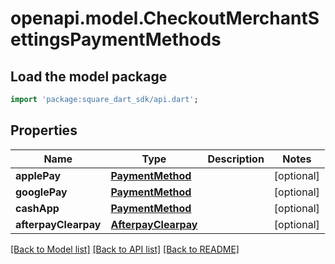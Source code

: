 # openapi.model.CheckoutMerchantSettingsPaymentMethods

## Load the model package
```dart
import 'package:square_dart_sdk/api.dart';
```

## Properties
Name | Type | Description | Notes
------------ | ------------- | ------------- | -------------
**applePay** | [**PaymentMethod**](PaymentMethod.md) |  | [optional] 
**googlePay** | [**PaymentMethod**](PaymentMethod.md) |  | [optional] 
**cashApp** | [**PaymentMethod**](PaymentMethod.md) |  | [optional] 
**afterpayClearpay** | [**AfterpayClearpay**](AfterpayClearpay.md) |  | [optional] 

[[Back to Model list]](../README.md#documentation-for-models) [[Back to API list]](../README.md#documentation-for-api-endpoints) [[Back to README]](../README.md)


